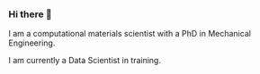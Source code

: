 ### Hi there 👋

I am a computational materials scientist with a PhD in Mechanical Engineering.

I am currently a Data Scientist in training.
